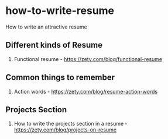 # how-to-write-resume
How to write an attractive resume

## Different kinds of Resume
1. Functional resume - https://zety.com/blog/functional-resume

## Common things to remember
1. Action words - https://zety.com/blog/resume-action-words

## Projects Section
1. How to write the projects section in a resume - https://zety.com/blog/projects-on-resume
